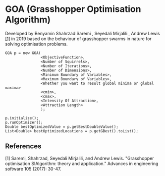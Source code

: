 # GOA (Grasshopper Optimisation Algorithm)

Developed by Benyamin Shahrzad Saremi , Seyedali Mirjalili , Andrew Lewis  [[1]](#1) in 2019 based on the behaviour of grasshopper swarms in nature for solving optimisation problems.

```
GOA p = new GOA(
                <ObjectiveFunction>,
                <Number of Squirrels>,
                <Number of Iterations>,
                <Number of Dimensions>,
                <Minimum Boundary of Variables>,
                <Maximum Boundary of Variables>,
                <Whether you want to result global minima or global maxima>
                <cmin>,
                <cmax>,
                <Intensity Of Attraction>,
                <Attraction Length>
                );

p.initialize();
p.runOptimizer();
Double bestOptimizedValue = p.getBestDoubleValue();
List<Double> bestOptimizedLocations = p.getGBest().toList();
```

## References
<a id="1">[1]</a> Saremi, Shahrzad, Seyedali Mirjalili, and Andrew Lewis. "Grasshopper optimisation SIAlgorithm: theory and application." Advances in engineering software 105 (2017): 30-47.
